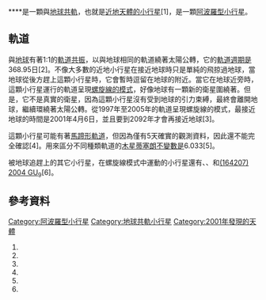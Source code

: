 ****是一顆與[地球共軌](https://zh.wikipedia.org/wiki/共軌組態#地球共軌小天體 "wikilink")，也就是[近地天體的](https://zh.wikipedia.org/wiki/近地天體 "wikilink")[小行星](https://zh.wikipedia.org/wiki/小行星 "wikilink")\[1\]，是一顆[阿波羅型小行星](https://zh.wikipedia.org/wiki/阿波羅型小行星 "wikilink")。

## 軌道

與[地球](../Page/地球.md "wikilink")有著1:1的[軌道共振](https://zh.wikipedia.org/wiki/軌道共振 "wikilink")，以與地球相同的軌道繞著太陽公轉，它的[軌道週期是](https://zh.wikipedia.org/wiki/軌道週期 "wikilink")368.95日\[2\]。不像大多數的近地小行星在接近地球時只是單純的飛掠過地球，當地球從後方趕上這顆小行星時，它會暫時逗留在地球的附近。當它在地球近旁時，這顆小行星運行的軌道呈現[螺旋線的模式](https://zh.wikipedia.org/wiki/螺旋縣 "wikilink")，好像地球有一顆新的衛星圍繞著。但是，它不是真實的衛星，因為這顆小行星沒有受到地球的引力束縛，最終會離開地球，繼續環繞著太陽公轉。從1997年至2005年的軌道呈現螺旋線的模式，最接近地球的時間是2001年4月6日，並且要到2092年才會再接近地球\[3\]。

這顆小行星可能有著[馬蹄形軌道](../Page/馬蹄形軌道.md "wikilink")，但因為僅有5天確實的觀測資料，因此還不能完全確認\[4\]。用來區分不同種類軌道的[木星蒂塞朗不變數是](https://zh.wikipedia.org/wiki/蒂塞朗參數 "wikilink")6.033\[5\]。

被地球追趕上的其它小行星，在螺旋線模式中運動的小行星還有、、和[(164207) 2004 GU<sub>9</sub>](../Page/小行星164207.md "wikilink")\[6\]。

## 參考資料

[Category:阿波羅型小行星](https://zh.wikipedia.org/wiki/Category:阿波羅型小行星 "wikilink") [Category:地球共軌小行星](https://zh.wikipedia.org/wiki/Category:地球共軌小行星 "wikilink") [Category:2001年發現的天體](https://zh.wikipedia.org/wiki/Category:2001年發現的天體 "wikilink")

1.
2.
3.
4.
5.
6.